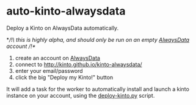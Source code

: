 # auto-kinto-alwaysdata

Deploy a Kinto on AlwaysData automatically.

**/!\ this is highly alpha, and should only be run on an empty
[AlwaysData](https://alwaysdata.com) account /!\**

1. create an account on [AlwaysData](https://alwaysdata.com)
2. connect to http://kinto.github.io/kinto-alwaysdata/
3. enter your email/password
4. click the big "Deploy my Kinto!" button

It will add a task for the worker to automatically install and launch a kinto
instance on your account, using the
[deploy-kinto.py](https://github.com/Kinto/kinto-alwaysdata/blob/master/deploy-kinto.py)
script.
